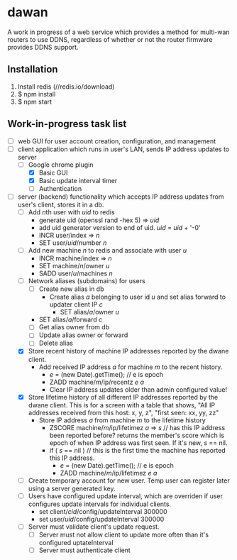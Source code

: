 dawan
=====

A work in progress of a web service which provides a method for multi-wan routers to use DDNS, regardless of whether or not the router firmware provides DDNS support.


Installation
------------

1. Install redis (//redis.io/download)
2. $ npm install
3. $ npm start


Work-in-progress task list
--------------------------

- [ ] web GUI for user account creation, configuration, and management
- [ ] client application which runs in user's LAN, sends IP address updates to server
  - [ ] Google chrome plugin
    - [x] Basic GUI
    - [x] Basic update interval timer
    - [ ] Authentication
- [ ] server (backend) functionality which accepts IP address updates from user's client, stores it in a db.
  - [ ] Add *n*th user with *uid* to redis
    - generate uid (openssl rand -hex 5) => *uid*
    - add uid generator version to end of uid. *uid* = *uid* + '-0'
    - INCR user/index => *n*
    - SET user/*uid*/number *n*
  - [ ] Add new machine *n* to redis and associate with user *u*
    - INCR machine/index => *n*
    - SET machine/*n*/owner *u*
    - SADD user/*u*/machines *n*
  - [ ] Network aliases (subdomains) for users
    - [ ] Create new alias in db
      - Create alias *a* belonging to user id *u* and set alias forward to updater client IP *c*
        - SET alias/*a*/owner *u*
	- SET alias/*a*/forward *c*
    - [ ] Get alias owner from db
    - [ ] Update alias owner or forward
    - [ ] Delete alias
  - [x] Store recent history of machine IP addresses reported by the dwane client.
    - Add received IP address *a* for machine *m* to the recent history.
      - *e* = (new Date).getTime();  // e is epoch
      - ZADD machine/*m*/ip/recentz *e* *a*
      - Clear IP address updates older than admin configured value!
  - [x] Store lifetime history of all different IP addresses reported by the dwane client. This is for a screen with a table that shows, "All IP addresses received from this host: x, y, z", "first seen: xx, yy, zz"
    - Store IP address *a* from machine *m* to the lifetime history
      - ZSCORE machine/*m*/ip/lifetimez *a* => *s*  // has this IP address been reported before? returns the member's score which is epoch of when IP address was first seen. If it's new, *s* == nil.
      - if ( *s* == nil )   // this is the first time the machine has reported this IP address.
        - *e* = (new Date).getTime();  // e is epoch
        - ZADD machine/*m*/ip/lifetimez *e* *a*
  - [ ] Create temporary account for new user. Temp user can register later using a server generated key.
  - [ ] Users have configured update interval, which are overriden if user configures update intervals for individual clients.
    - set client/*cid*/config/updateInterval 300000
    - set user/*uid*/config/updateInterval 300000
  - [ ] Server must validate client's update request.
    - [ ] Server must not allow client to update more often than it's configured uptateInterval
    - [ ] Server must authenticate client
